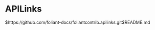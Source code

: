 # APILinks

<include sethead="2" nohead="true">
    $https://github.com/foliant-docs/foliantcontrib.apilinks.git$README.md
</include>

